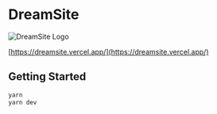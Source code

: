 # DreamSite

![DreamSite Logo](https://dreamsite.vercel.app/_next/image?url=%2Fimages%2Flogo.png&w=640&q=75 'DreamSite Logo')

[https://dreamsite.vercel.app/](https://dreamsite.vercel.app/)

## Getting Started

```bash
yarn
yarn dev
```
